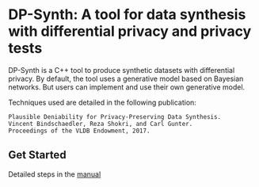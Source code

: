 # DP-Synth: A tool for data synthesis with differential privacy and privacy tests

DP-Synth is a C++ tool to produce synthetic datasets with differential privacy. By default, the tool uses a generative model based on Bayesian networks. But users can implement and use their own generative model.


Techniques used are detailed in the following publication:
```
Plausible Deniability for Privacy-Preserving Data Synthesis. 
Vincent Bindschaedler, Reza Shokri, and Carl Gunter. 
Proceedings of the VLDB Endowment, 2017.
```


## Get Started

Detailed steps in the [manual](docs/manual.pdf)
